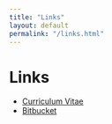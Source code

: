 ```yaml
---
title: "Links"
layout: default
permalink: "/links.html"
---
```


# Links

 - [Curriculum Vitae](/resume/resume.html)
 - [Bitbucket](https://bitbucket.org/aidangrabe/)
